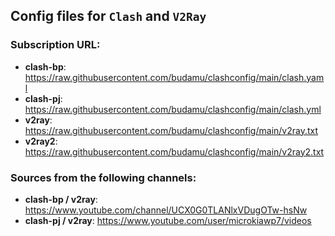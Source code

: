 ## Config files for `Clash` and `V2Ray`

### Subscription URL:

- **clash-bp**:&emsp;<https://raw.githubusercontent.com/budamu/clashconfig/main/clash.yaml><br>
- **clash-pj**:&emsp;&emsp;<https://raw.githubusercontent.com/budamu/clashconfig/main/clash.yml><br>
- **v2ray**:&emsp;&emsp;&emsp;<https://raw.githubusercontent.com/budamu/clashconfig/main/v2ray.txt> <br> 
- **v2ray2**:&emsp;&emsp;&emsp;<https://raw.githubusercontent.com/budamu/clashconfig/main/v2ray2.txt>

### Sources from the following channels:
- **clash-bp / v2ray**:   <https://www.youtube.com/channel/UCX0G0TLANlxVDugOTw-hsNw><br>
- **clash-pj / v2ray**:   <https://www.youtube.com/user/microkiawp7/videos>
